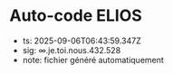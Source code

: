 # Auto-code ELIOS
- ts: 2025-09-06T06:43:59.347Z
- sig: ∞.je.toi.nous.432.528
- note: fichier généré automatiquement